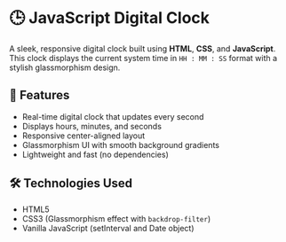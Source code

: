 # 🕒 JavaScript Digital Clock

A sleek, responsive digital clock built using **HTML**, **CSS**, and **JavaScript**. This clock displays the current system time in `HH : MM : SS` format with a stylish glassmorphism design.

## 🔧 Features

- Real-time digital clock that updates every second
- Displays hours, minutes, and seconds
- Responsive center-aligned layout
- Glassmorphism UI with smooth background gradients
- Lightweight and fast (no dependencies)

## 🛠️ Technologies Used

- HTML5  
- CSS3 (Glassmorphism effect with `backdrop-filter`)  
- Vanilla JavaScript (setInterval and Date object)

# 
